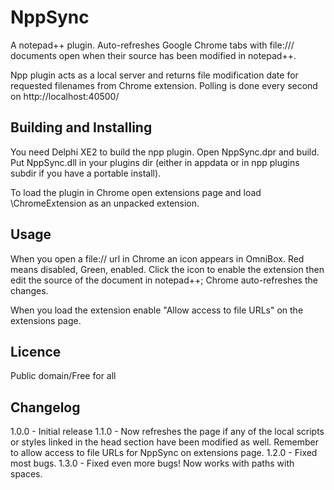# NppSync
A notepad++ plugin. Auto-refreshes Google Chrome tabs with file:/// documents open when their source has been modified in notepad++.

Npp plugin acts as a local server and returns file modification date for requested filenames from Chrome extension. Polling is done every second on http://localhost:40500/

## Building and Installing
You need Delphi XE2 to build the npp plugin. Open NppSync.dpr and build. Put NppSync.dll in your plugins dir (either in appdata or in npp plugins subdir if you have a portable install).

To load the plugin in Chrome open extensions page and load \ChromeExtension as an unpacked extension.

## Usage
When you open a file:// url in Chrome an icon appears in OmniBox. Red means disabled, Green, enabled. Click the icon to enable the extension then edit the source of the document in notepad++; Chrome auto-refreshes the changes.

When you load the extension enable "Allow access to file URLs" on the extensions page.

## Licence
Public domain/Free for all

## Changelog
1.0.0 - Initial release
1.1.0 - Now refreshes the page if any of the local scripts or styles linked in the head section have been modified as well. Remember to allow access to file URLs for NppSync on extensions page.
1.2.0 - Fixed most bugs.
1.3.0 - Fixed even more bugs! Now works with paths with spaces.
